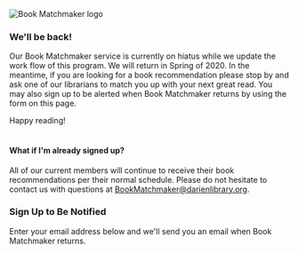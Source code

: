 <img class="img-responsive" src="/uploads/logos/book_matchmaker_logo.jpg" alt="Book Matchmaker logo" />
<br />

<div class="row">
<div class="col-md-9">

### We'll be back!
Our Book Matchmaker service is currently on hiatus while we update the work flow of this program. We will return in Spring of 2020. In the meantime, if you are looking for a book recommendation please stop by and ask one of our librarians to match you up with your next great read. You may also sign up to be alerted when Book Matchmaker returns by using the form on this page.

Happy reading!
<br />
<br />

#### What if I'm already signed up? 
All of our current members will continue to receive their book recommendations per their normal schedule. Please do not hesitate to contact us with questions at <a href="mailto:BookMatchmaker@darienlibrary.org">BookMatchmaker@darienlibrary.org</a>. 

</div>
<div class="col-md-3">

### Sign Up to Be Notified
Enter your email address below and we'll send you an email when Book Matchmaker returns. 
<script type="text/javascript" src="https://form.jotform.com/jsform/92044078562155"></script>
</div>
</div>